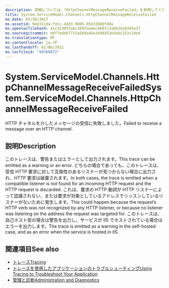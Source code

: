 ```yaml
---
description: 詳細については、「HttpChannelMessageReceiveFailed」を参照してください。
title: System.ServiceModel.Channels.HttpChannelMessageReceiveFailed
ms.date: 03/30/2017
ms.assetid: 9eb311da-fdcc-4dd3-9d85-05b3280dfdda
ms.openlocfilehash: 41c31305fabc369faedec460fc3a042426d45e37
ms.sourcegitcommit: ddf7edb67715a5b9a45e3dd44536dabc153c1de0
ms.translationtype: MT
ms.contentlocale: ja-JP
ms.lasthandoff: 02/06/2021
ms.locfileid: "99769872"
---
```

# <a name="systemservicemodelchannelshttpchannelmessagereceivefailed"></a><span data-ttu-id="c12cf-103">System.ServiceModel.Channels.HttpChannelMessageReceiveFailed</span><span class="sxs-lookup"><span data-stu-id="c12cf-103">System.ServiceModel.Channels.HttpChannelMessageReceiveFailed</span></span>

<span data-ttu-id="c12cf-104">HTTP チャネルを介したメッセージの受信に失敗しました。</span><span class="sxs-lookup"><span data-stu-id="c12cf-104">Failed to receive a message over an HTTP channel.</span></span>  
  
## <a name="description"></a><span data-ttu-id="c12cf-105">説明</span><span class="sxs-lookup"><span data-stu-id="c12cf-105">Description</span></span>  

 <span data-ttu-id="c12cf-106">このトレースは、警告またはエラーとして出力されます。</span><span class="sxs-lookup"><span data-stu-id="c12cf-106">This trace can be emitted as a warning or an error.</span></span> <span data-ttu-id="c12cf-107">どちらの場合であっても、このトレースは、受信 HTTP 要求に対して互換性のあるリスナーが見つからない場合に出力され、HTTP 要求は破棄されます。</span><span class="sxs-lookup"><span data-stu-id="c12cf-107">In both cases, the trace is emitted when a compatible listener is not found for an incoming HTTP request and the HTTP request is discarded.</span></span> <span data-ttu-id="c12cf-108">これは、要求の HTTP 動詞が HTTP リスナーによって認識されない、または要求が対象としているアドレスでリッスンしているリスナーがないために発生します。</span><span class="sxs-lookup"><span data-stu-id="c12cf-108">This could happen because the request’s HTTP verb was not recognized by any HTTP listener, or because no listener was listening on the address the request was targeted for.</span></span> <span data-ttu-id="c12cf-109">このトレースは、自己ホスト型の場合は警告を出力し、サービスが IIS でホストされている場合はエラーを出力します。</span><span class="sxs-lookup"><span data-stu-id="c12cf-109">The trace is emitted as a warning in the self-hosted case, and as an error when the service is hosted in IIS.</span></span>  
  
## <a name="see-also"></a><span data-ttu-id="c12cf-110">関連項目</span><span class="sxs-lookup"><span data-stu-id="c12cf-110">See also</span></span>

- [<span data-ttu-id="c12cf-111">トレース</span><span class="sxs-lookup"><span data-stu-id="c12cf-111">Tracing</span></span>](index.md)
- [<span data-ttu-id="c12cf-112">トレースを使用したアプリケーションのトラブルシューティング</span><span class="sxs-lookup"><span data-stu-id="c12cf-112">Using Tracing to Troubleshoot Your Application</span></span>](using-tracing-to-troubleshoot-your-application.md)
- [<span data-ttu-id="c12cf-113">管理と診断</span><span class="sxs-lookup"><span data-stu-id="c12cf-113">Administration and Diagnostics</span></span>](../index.md)
